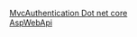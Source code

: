 [MvcAuthentication Dot net core](https://github.com/Sabuj-Kumar/MvcAuthentication)  
[AspWebApi](https://github.com/Sabuj-Kumar/WebApiDotNetCore/tree/main/AspWebApi)
